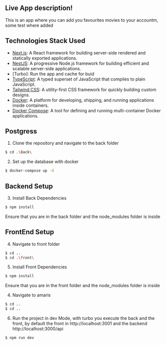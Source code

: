 ## Live App description!

This is an app where you can add you favourites movies to your accountm, some test where added

## Technologies Stack Used

- [Next.js](https://nextjs.org/): A React framework for building server-side rendered and statically exported applications.
- [NestJS](https://nestjs.com/): A progressive Node.js framework for building efficient and scalable server-side applications.
- [Turbo]: Run the app and cache for buid
- [TypeScript](https://www.typescriptlang.org/): A typed superset of JavaScript that compiles to plain JavaScript.
- [Tailwind CSS](https://tailwindcss.com/): A utility-first CSS framework for quickly building custom designs.
- [Docker](https://www.docker.com/): A platform for developing, shipping, and running applications inside containers.
- [Docker Compose](https://docs.docker.com/compose/): A tool for defining and running multi-container Docker applications.

## Postgress

1. Clone the repository and navigate to the back folder

```bash
$ cd .\Back\
```

2. Set up the database with docker

```bash
$ docker-compose up -d
```

## Backend Setup

3. Install Back Dependencies

```bash
$ npm install
```

Ensure that you are in the back folder and the node_modules folder is inside

## FrontEnd Setup

4. Navigate to front folder

```bash
$ cd ..
$ cd .\front\
```

5. Install Front Dependencies

```bash
$ npm install
```

Ensure that you are in the front folder and the node_modules folder is inside

4. Navigate to amaris

```bash
$ cd ..
$ cd ..

```

6. Run the project in dev Mode, with turbo you execute the back and the front, by default the front in http://localhost:3001 and the backend http://localhost:3000/api

```bash
$ npm run dev
```
